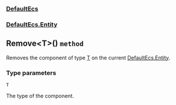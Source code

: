 ### [DefaultEcs](./DefaultEcs.md 'DefaultEcs')
### [DefaultEcs.Entity](./DefaultEcs-Entity.md 'DefaultEcs.Entity')
## Remove&lt;T&gt;() `method`
Removes the component of type [T](./DefaultEcs-Entity-Remove-T-().md#T 'T') on the current [DefaultEcs.Entity](./DefaultEcs-Entity.md 'DefaultEcs.Entity').
### Type parameters

<a name='DefaultEcs-Entity-Remove-T-()-T'></a>
`T`

The type of the component.
